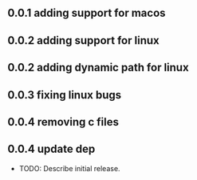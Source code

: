 ## 0.0.1 adding support for macos
## 0.0.2 adding support for linux
## 0.0.2 adding dynamic path for linux
## 0.0.3 fixing linux bugs
## 0.0.4 removing c files
## 0.0.4 update dep

* TODO: Describe initial release.
